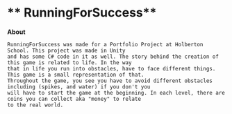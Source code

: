 # ** RunningForSuccess**


**About**

	RunningForSuccess was made for a Portfolio Project at Holberton School. This project was made in Unity
	and has some C# code in it as well. The story behind the creation of this game is related to life. In the way
	that in life you run into obstacles, have to face different things. This game is a small representation of that.
	Throughout the game, you see you have to avoid different obstacles including (spikes, and water) if you don't you 
	will have to start the game at the beginning. In each level, there are coins you can collect aka "money" to relate
	to the real world.
